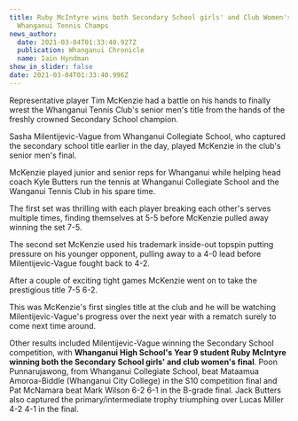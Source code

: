 ```yaml
---
title: Ruby McIntyre wins both Secondary School girls' and Club Women's Final at
  Whanganui Tennis Champs
news_author:
  date: 2021-03-04T01:33:40.927Z
  publication: Whanganui Chronicle
  name: Iain Hyndman
show_in_slider: false
date: 2021-03-04T01:33:40.996Z
---
```

Representative player Tim McKenzie had a battle on his hands to finally wrest the Whanganui Tennis Club's senior men's title from the hands of the freshly crowned Secondary School champion.

Sasha Milentijevic-Vague from Whanganui Collegiate School, who captured the secondary school title earlier in the day, played McKenzie in the club's senior men's final.

McKenzie played junior and senior reps for Whanganui while helping head coach Kyle Butters run the tennis at Whanganui Collegiate School and the Wanganui Tennis Club in his spare time.

The first set was thrilling with each player breaking each other's serves multiple times, finding themselves at 5-5 before McKenzie pulled away winning the set 7-5.

The second set McKenzie used his trademark inside-out topspin putting pressure on his younger opponent, pulling away to a 4-0 lead before Milentijevic-Vague fought back to 4-2.

After a couple of exciting tight games McKenzie went on to take the prestigious title 7-5 6-2.

This was McKenzie's first singles title at the club and he will be watching Milentijevic-Vague's progress over the next year with a rematch surely to come next time around.

Other results included Milentijevic-Vague winning the Secondary School competition, with **Whanganui High School's Year 9 student Ruby McIntyre winning both the Secondary School girls' and club women's final**. Poon Punnarujawong, from Whanganui Collegiate School, beat Mataamua Amoroa-Biddle (Whanganui City College) in the S10 competition final and Pat McNamara beat Mark Wilson 6-2 6-1 in the B-grade final. Jack Butters also captured the primary/intermediate trophy triumphing over Lucas Miller 4-2 4-1 in the final.

